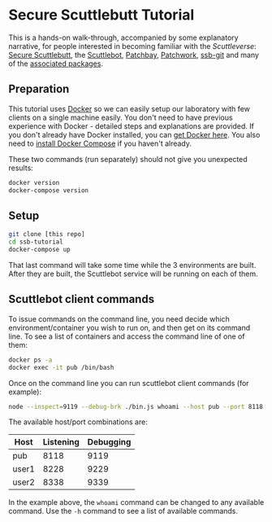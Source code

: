 # Secure Scuttlebutt Tutorial

This is a hands-on walk-through, accompanied by some explanatory narrative, for people interested in becoming familiar with the _Scuttleverse_: [Secure Scuttlebutt](http://scuttlebot.io/more/protocols/secure-scuttlebutt.html), the [Scuttlebot](http://scuttlebot.io), [Patchbay](https://github.com/ssbc/patchbay), [Patchwork](https://ssbc.github.io/patchwork/), [ssb-git](https://git.scuttlebot.io/%25n92DiQh7ietE%2BR%2BX%2FI403LQoyf2DtR3WQfCkDKlheQU%3D.sha256) and many of the [associated packages](https://github.com/ssbc).

## Preparation

This tutorial uses [Docker](https://www.docker.com) so we can easily setup our laboratory with few clients on a single machine easily. You don't need to have previous experience with Docker - detailed steps and explanations are provided. If you don't already have Docker installed, you can [get Docker here](https://docs.docker.com/engine/getstarted/step_one/#step-1-get-docker). You also need to [install Docker Compose](https://docs.docker.com/compose/install/) if you haven't already.

These two commands (run separately) should not give you unexpected results:

```sh
docker version
docker-compose version
```

## Setup

```sh
git clone [this repo]
cd ssb-tutorial
docker-compose up
```

That last command will take some time while the 3 environments are built. After they are built, the Scuttlebot service will be running on each of them.


## Scuttlebot client commands

To issue commands on the command line, you need decide which environment/container you wish to run on, and then get on its command line. To see a list of containers and access the command line of one of them:

```sh
docker ps -a
docker exec -it pub /bin/bash
```

Once on the command line you can run scuttlebot client commands (for example):

```sh
node --inspect=9119 --debug-brk ./bin.js whoami --host pub --port 8118
```

The available host/port combinations are:

| Host  | Listening | Debugging |
|-------|-----------|-----------|
| pub   | 8118      | 9119      |
| user1 | 8228      | 9229      |
| user2 | 8338      | 9339      |

In the example above, the `whoami` command can be changed to any available command. Use the `-h` command to see a list of available commands.
